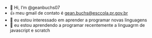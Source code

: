 - 👋 Hi, I’m @geanbuchs07
- 👍 meu gmail de contato é  gean.buchs@esccola.pr.gov.br
- 👀 eu estou interessado em aprender a programar novas linguagens 
- 🌱 eu estou aprendendo a programar recentemente a linguagrm de javascript e scratch
